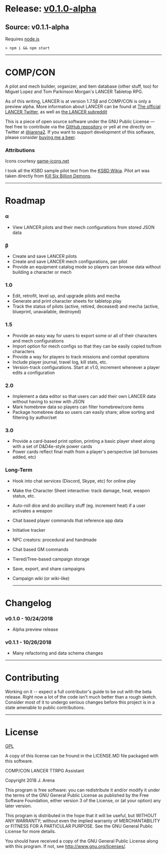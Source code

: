 # Release: [v0.1.0-alpha](https://github.com/jarena3/compcon/releases/tag/v0.1-alpha)
## Source: v0.1.1-alpha

Requires [node.js](https://nodejs.org/en/download/)

```
> npm i && npm start
```
---
# COMP/CON
  
  A pilot and mech builder, organizer, and item database (other stuff, too) for Miguel Lopez and Tom Parkinson Morgan's LANCER Tabletop RPG.
  
  
  As of this writing, LANCER is at version 1.7.5β and COMP/CON is only a preview alpha.
  More information about LANCER can be found at  <a class="external-link" href="https://twitter.com/lancer_rpg">The official LANCER Twitter</a>, as well as <a class="external-link" href="https://www.reddit.com/r/LancerRPG/">the LANCER subreddit</a>



  This is a piece of open source software under the GNU Public License — feel free to contribute via the <a class="external-link" href="https://github.com/jarena3/compcon">GitHub repository</a> or yell at me directly on Twitter at <a class="external-link" href="https://www.twitter.com/jarena2">@jarena2</a>.
  If you want to support development of this software, please consider <a class="external-link" href="https://buymeacoff.ee/a7xoLjHfG">buying me a beer</a>.



  ### Attributions
  Icons courtesy <a class="external-link" href="https://game-icons.net/">game-icons.net</a>



  I took all the KSBD sample pilot text from the <a class="external-link" href="http://killsixbilliondemons.wikia.com/wiki/Main_Page">KSBD Wikia</a>. Pilot art was taken directly from <a class="external-link" href="https://killsixbilliondemons.com">Kill Six Billion Demons</a>.


  ---

# Roadmap
### α
- View LANCER pilots and their mech configurations from stored JSON data
  
### β
- Create and save LANCER pilots
- Create and save LANCER mech configurations, per pilot
- Provide an equipment catalog mode so players can browse data without building a character or mech
  
### 1.0
- Edit, retrofit, level up, and upgrade pilots and mecha
- Generate and print character sheets for tabletop play
- Track the status of pilots (active, retired, deceased) and mecha (active, blueprint, unavailable, destroyed)
  
### 1.5
- Provide an easy way for users to export some or all of their characters and mech configurations
- Import option for mech configs so that they can be easily copied to/from characters
- Provide a way for players to track missions and combat operations
- Include player journal, travel log, kill stats, etc.
- Version-track configurations. Start at v1.0, increment whenever a player edits a configuration
  
### 2.0
- Implement a data editor so that users can add their own LANCER data without having to screw with JSON
- Mark homebrew data so players can filter homebrew/core items
- Package homebrew data so users can easily share; allow sorting and filtering by author/set
  
### 3.0
- Provide a card-based print option, printing a basic player sheet along with a set of D&D4e-style power cards
- Power cards reflect final math from a player's perspective (all bonuses added, etc)
  
### Long-Term
- Hook into chat services (Discord, Skype, etc) for online play
- Make the Character Sheet interactive: track damage, heat, weapon status, etc.
- Auto-roll dice and do ancillary stuff (eg. increment heat) if a user activates a weapon
- Chat based player commands that reference app data
- Initiative tracker
- NPC creators: procedural and handmade
- Chat based GM commands
- Tiered/Tree-based campaign storage
- Save, export, and share campaigns
- Campaign wiki (or wiki-like)

  ---

# Changelog
###  v0.1.0 - 10/24/2018 
  - Alpha preview release
###  v0.1.1 - 10/26/2018 
  - Many refactoring and data schema changes

  ---

# Contributing
  Working on it -- expect a full contributor's guide to be out with the beta release. Right now a lot of the code isn't much better than a rough sketch. Consider most of it to undergo serious changes before this project is in a state amenable to public contributions.

  ---

# License
<a class="external-link" href="https://www.gnu.org/licenses/gpl-3.0.en.html">GPL</a>

A copy of this license can be fround in the LICENSE.MD file packaged with this software.


COMP/CON LANCER TTRPG Assistant

Copyright 2018 J. Arena


This program is free software: you can redistribute it and/or modify
it under the terms of the GNU General Public License as published by
the Free Software Foundation, either version 3 of the License, or
(at your option) any later version.


This program is distributed in the hope that it will be useful,
but WITHOUT ANY WARRANTY; without even the implied warranty of
MERCHANTABILITY or FITNESS FOR A PARTICULAR PURPOSE. See the
GNU General Public License for more details.


You should have received a copy of the GNU General Public License
along with this program. If not, see http://www.gnu.org/licenses/.